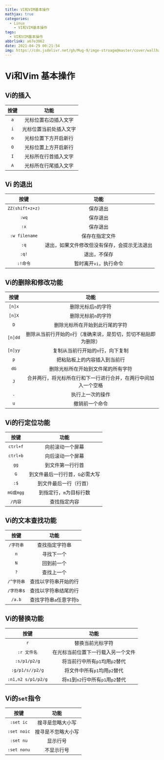 ```yaml
---
title: VI和VIM基本操作
mathjax: true
categories:
  - Linux
	- VI和VIM基本操作
tags:
  - VI和VIM基本操作
abbrlink: a67e3062
date: 2021-04-29 00:21:54
img: https://cdn.jsdelivr.net/gh/Mug-9/imge-stroage@master/cover/wallhaven-o3gmw9.2q0klcmfizw0.png
---
```


# Vi和Vim 基本操作

## Vi的插入

| 按键 |          功能          |
| :--: | :--------------------: |
| `a`  |  光标位置右边插入文字  |
| `i`  | 光标位置当前处插入文字 |
| `o`  |  光标位置下方开启新行  |
| `O`  |  光标位置上方开启新行  |
| `I`  |  光标所在行首插入文字  |
| `A`  |  光标所在行尾插入文字  |

## Vi 的退出

|      按键       |                     功能                     |
| :-------------: | :------------------------------------------: |
| `ZZ(shift+z+z)` |                   保存退出                   |
|      `:wq`      |                   保存退出                   |
|      `:x`       |                   保存退出                   |
|  `:w filename`  |                保存在指定文件                |
|      `:q`       | 退出，如果文件修改但没有保存，会提示无法退出 |
|      `:q!`      |                 退出，不保存                 |
|    `:!命令`     |            暂时离开`vi`，执行命令            |

## Vi的删除和修改功能

|  按键   |                             功能                             |
| :-----: | :----------------------------------------------------------: |
| `[n]x`  |                     删除光标后`n`的字符                      |
| `[n]X`  |                     删除光标前`n`的字符                      |
|   `D`   |                删除光标所在开始到此行尾的字符                |
| `[n]dd` | 删除从当前行开始的`n`行（准确来说，是剪切，剪切不粘贴即为删除） |
| `[n]yy` |              复制从当前行开始的`n`行，向下复制               |
|   `p`   |                 把粘贴板上的内容插入到当前行                 |
|  `dG`   |              删除光标所在开始到文件尾的所有字符              |
|   `J`   | 合并两行，将光标所在行和下一行进行合并，在两行中间加入一个空格 |
|   `.`   |                       执行上一次的操作                       |
|   `u`   |                        撤销前一个命令                        |

##   Vi的行定位功能

|   按键    |              功能               |
| :-------: | :-----------------------------: |
| `ctrl+f`  |        向前滚动一个屏幕         |
| `ctrl+b`  |        向后滚动一个屏幕         |
|   `gg`    |        到文件第一行行首         |
|    `G`    | 到文件最后一行行首，`G`必需大写 |
|   `:$`    |     到文件最后一行（行首）      |
| `mG或mgg` |     到指定行，`m`为目标行数     |
|  `/内容`  |          查找指定内容           |

## Vi的文本查找功能

|    按键    |           功能           |
| :--------: | :----------------------: |
| `/字符串`  |      查找指定字符串      |
|    `n`     |        寻找下一个        |
|    `N`     |        回到前一个        |
|    `?`     |        查找上一个        |
| `/^字符串` |   查找以字符串开始的行   |
| `/字符串$` |   查找以字符串结尾的行   |
|   `/a.b`   | 查找字符串`a`任意字符`b` |

## Vi的替换功能

|        按键        |                功能                |
| :----------------: | :--------------------------------: |
|        `r`         |          替换当前光标字符          |
|    `:r 文件名`     | 在光标当前位置下一行载入另一个文件 |
|    `:s/p1/p2/g`    |   将当前行中所有`p1`均用`p2`替代   |
|  `:g/p1/s//p2/g`   |    将文件中所有`p1`均用`p2`替代    |
| `:n1,n2 s/p1/p2/g` | 将`n1`到`n2`行中所有`p1`用`p2`替代 |

## Vi的`set`指令

|    按键     |        功能        |
| :---------: | :----------------: |
|  `:set ic`  |  搜寻是忽略大小写  |
| `:set noic` | 搜寻是不忽略大小写 |
|  `:set nu`  |      显示行号      |
| `:set nonu` |     不显示行号     |

